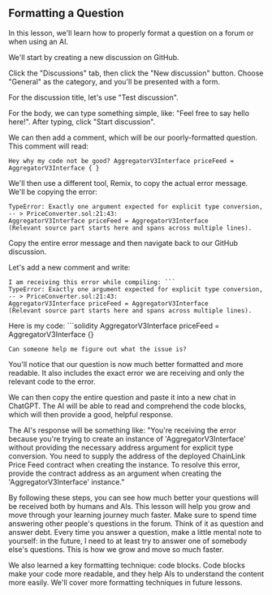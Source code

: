 ## Formatting a Question

In this lesson, we'll learn how to properly format a question on a forum or when using an AI.

We'll start by creating a new discussion on GitHub.

Click the "Discussions" tab, then click the "New discussion" button. Choose "General" as the category, and you'll be presented with a form.

For the discussion title, let's use "Test discussion".

For the body, we can type something simple, like: "Feel free to say hello here!". After typing, click "Start discussion".

We can then add a comment, which will be our poorly-formatted question. This comment will read:

```
Hey why my code not be good? AggregatorV3Interface priceFeed = AggregatorV3Interface { } 
```

We'll then use a different tool, Remix, to copy the actual error message. We'll be copying the error:

```
TypeError: Exactly one argument expected for explicit type conversion,
-- > PriceConverter.sol:21:43:
AggregatorV3Interface priceFeed = AggregatorV3Interface 
(Relevant source part starts here and spans across multiple lines).
```

Copy the entire error message and then navigate back to our GitHub discussion. 

Let's add a new comment and write: 

```
I am receiving this error while compiling: ```
TypeError: Exactly one argument expected for explicit type conversion,
-- > PriceConverter.sol:21:43:
AggregatorV3Interface priceFeed = AggregatorV3Interface 
(Relevant source part starts here and spans across multiple lines).
```
Here is my code: ```solidity
AggregatorV3Interface priceFeed = AggregatorV3Interface {}
```
Can someone help me figure out what the issue is?

```

You'll notice that our question is now much better formatted and more readable. It also includes the exact error we are receiving and only the relevant code to the error.

We can then copy the entire question and paste it into a new chat in ChatGPT. The AI will be able to read and comprehend the code blocks, which will then provide a good, helpful response.

The AI's response will be something like: "You're receiving the error because you're trying to create an instance of 'AggregatorV3Interface' without providing the necessary address argument for explicit type conversion. You need to supply the address of the deployed ChainLink Price Feed contract when creating the instance. To resolve this error, provide the contract address as an argument when creating the 'AggregatorV3Interface' instance."

By following these steps, you can see how much better your questions will be received both by humans and AIs. This lesson will help you grow and move through your learning journey much faster.  Make sure to spend time answering other people's questions in the forum. Think of it as question and answer debt. Every time you answer a question, make a little mental note to yourself: in the future, I need to at least try to answer one of somebody else's questions. This is how we grow and move so much faster.

We also learned a key formatting technique: code blocks.  Code blocks make your code more readable, and they help AIs to understand the content more easily. We'll cover more formatting techniques in future lessons. 
